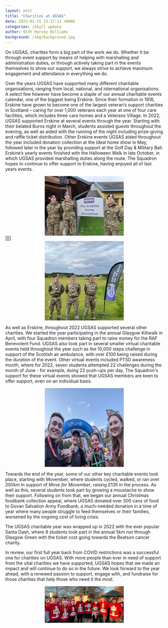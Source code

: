```yaml
---
layout: post
title: "Charities at UGSAS"
date: 2023-01-15 13:17:11 +0000
categories: jekyll update
author: OCdt Harvey Williams
background: /img/background.jpg
---
```


On UGSAS, charities form a big part of the work we do. Whether it be through event support by means of helping with marshalling and administration duties, or through actively taking part in the events themselves to show our support, we always strive to achieve maximum engagement and attendance in everything we do.

Over the years UGSAS have supported many different charitable organisations, ranging from local, national, and international organisations. A select few however have become a staple of our annual charitable events calendar, one of the biggest being Erskine. Since their formation in 1916, Erskine have grown to become one of the largest veteran’s support charities in Scotland – caring for over 1,000 veterans each year at one of four care facilities, which includes three care homes and a Veterans Village. In 2022, UGSAS supported Erskine at several events through the year. Starting with their belated Burns night in March, students assisted guests throughout the evening, as well as aided with the running of the night including prize-giving and raffle ticket distribution. Other Erskine events UGSAS aided throughout the year included donation collection at the Ideal home show in May, followed later in the year by providing support at the Golf Day & Military Ball. Erskine’s yearly events finished with the Halloween Walk in late October, in which UGSAS provided marshalling duties along the route. The Squadron hopes to continue to offer support to Erskine, having enjoyed all of last years events.

<img src="/img/erskine_village.jpg" style="display: block; margin-left: auto; margin-right: auto; width: 50%;"> |||| <img src="/img/golf_day.jpg"  style="display: block; margin-left: auto; margin-right: auto;  width: 50%;">

As well as Erskine, throughout 2022 UGSAS supported several other charities. We started the year participating in the annual Glasgow Kiltwalk in April, with four Squadron members taking part to raise money for the RAF Benevolent Fund. UGSAS also took part in several smaller virtual charitable events held throughout the year such as the 10,000 steps challenge in support of the Scottish air ambulance, with over £100 being raised during the duration of the event. Other virtual events included PTSD awareness month, where for 2022, seven students attempted 22 challenges during the month of June - for example, doing 22 push-ups per day. The Squadron's support for these virtual events showed that UGSAS members are keen to offer support, even on an individual basis.

<img src="/img/kilt_walk.jpg"  width="250" height="250" style="display: block; margin-left: auto; margin-right: auto;  width: 50%;">

Towards the end of the year, some of our other key charitable events took place, starting with Movember, where students cycled, walked, or ran over 200km in support of _Move for Movember_, raising £135 in the process. As well as this, several students took part by growing a moustache to show their support. Following on from that, we began our annual Christmas foodbank collection appeal, where UGSAS donated over 300 cans of food to Govan Salvation Army Foodbank, a much-needed donation in a time of year where many people struggle to feed themselves or their families, worsened by the ongoing cost of living crisis.

The UGSAS charitable year was wrapped up in 2022 with the ever popular Santa Dash, where 8 students took part in the annual 5km run through Glasgow Green with the ticket cost going towards the Beatson cancer charity.

In review, our first full year back from COVID restrictions was a successful one for charities on UGSAS. With more people than ever in need of support from the vital charities we have supported, UGSAS hopes that we made an impact and will continue to do so in the future. We look forward to the year ahead, with a renewed passion to support, engage with, and fundraise for those charities that help those who need it the most.

<img src="/img/santa_dash.jpg"  style="display: block; margin-left: auto; margin-right: auto;  width: 50%;">
